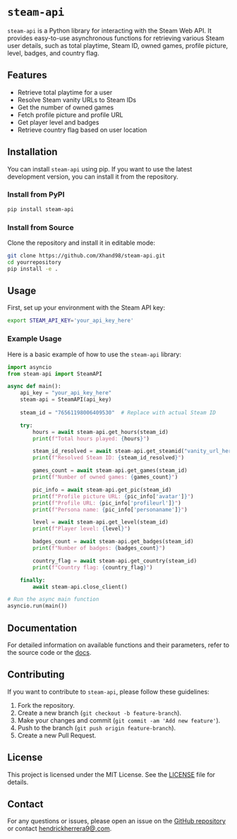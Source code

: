 

# `steam-api`

`steam-api` is a Python library for interacting with the Steam Web API. It provides easy-to-use asynchronous functions for retrieving various Steam user details, such as total playtime, Steam ID, owned games, profile picture, level, badges, and country flag.

## Features

- Retrieve total playtime for a user
- Resolve Steam vanity URLs to Steam IDs
- Get the number of owned games
- Fetch profile picture and profile URL
- Get player level and badges
- Retrieve country flag based on user location

## Installation

You can install `steam-api` using pip. If you want to use the latest development version, you can install it from the repository.

### Install from PyPI

```sh
pip install steam-api
```

### Install from Source

Clone the repository and install it in editable mode:

```sh
git clone https://github.com/Xhand98/steam-api.git
cd yourrepository
pip install -e .
```

## Usage

First, set up your environment with the Steam API key:

```sh
export STEAM_API_KEY='your_api_key_here'
```

### Example Usage

Here is a basic example of how to use the `steam-api` library:

```python
import asyncio
from steam-api import SteamAPI

async def main():
    api_key = "your_api_key_here"
    steam-api = SteamAPI(api_key)
  
    steam_id = "76561198006409530"  # Replace with actual Steam ID

    try:
        hours = await steam-api.get_hours(steam_id)
        print(f"Total hours played: {hours}")

        steam_id_resolved = await steam-api.get_steamid("vanity_url_here")
        print(f"Resolved Steam ID: {steam_id_resolved}")

        games_count = await steam-api.get_games(steam_id)
        print(f"Number of owned games: {games_count}")

        pic_info = await steam-api.get_pic(steam_id)
        print(f"Profile picture URL: {pic_info['avatar']}")
        print(f"Profile URL: {pic_info['profileurl']}")
        print(f"Persona name: {pic_info['personaname']}")

        level = await steam-api.get_level(steam_id)
        print(f"Player level: {level}")

        badges_count = await steam-api.get_badges(steam_id)
        print(f"Number of badges: {badges_count}")

        country_flag = await steam-api.get_country(steam_id)
        print(f"Country flag: {country_flag}")

    finally:
        await steam-api.close_client()

# Run the async main function
asyncio.run(main())
```

## Documentation

For detailed information on available functions and their parameters, refer to the source code or the [docs](https://github.com/Xhand98/yourrepository/wiki).

## Contributing

If you want to contribute to `steam-api`, please follow these guidelines:

1. Fork the repository.
2. Create a new branch (`git checkout -b feature-branch`).
3. Make your changes and commit (`git commit -am 'Add new feature'`).
4. Push to the branch (`git push origin feature-branch`).
5. Create a new Pull Request.

## License

This project is licensed under the MIT License. See the [LICENSE](LICENSE) file for details.

## Contact

For any questions or issues, please open an issue on the [GitHub repository](https://github.com/Xhand98/steam-api/issues) or contact [hendrickherrera9@.com](mailto:hendrickherrera9@.com).
